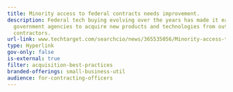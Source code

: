 ```yaml
---
title: Minority access to federal contracts needs improvement.
description: Federal tech buying evolving over the years has made it easier for
  government agencies to acquire new products and technologies from outside
  contractors.
url-link: www.techtarget.com/searchcio/news/365535056/Minority-access-to-federal-contracts-needs-improvement
type: Hyperlink
gov-only: false
is-external: true
filter: acquisition-best-practices
branded-offerings: small-business-util
audience: for-contracting-officers
---
```

